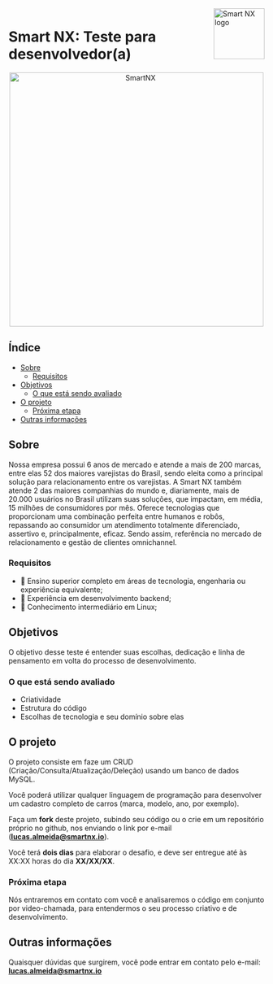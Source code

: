 <a href="https://smartnx.com/">
    <img src="https://i.imgur.com/lJbJFCs.png" alt="Smart NX logo" title="Smart NX" align="right" height="100" />
</a>

Smart NX: Teste para desenvolvedor(a)
======================

<p align="center">
  <a href="http://www.smartnx.com">
      <img src="https://www.smartnx.com/site20/wp-content/uploads/2020/07/timesmartnx.png" alt="SmartNX" width="500px"/>
  </a>
</p>

## Índice

- [Sobre](#sobre)
    - [Requisitos](#requisitos)
- [Objetivos](#objetivos)
    - [O que está sendo avaliado](#o-que-está-sendo-avaliado)
- [O projeto](#o-projeto)
    - [Próxima etapa](#próxima-etapa)
- [Outras informações](#outras-informações)

## Sobre

Nossa empresa possui 6 anos de mercado e atende a mais de 200 marcas, entre elas 52 dos maiores varejistas do Brasil, sendo eleita como a principal solução para relacionamento entre os varejistas. A Smart NX também atende 2 das maiores companhias do mundo e, diariamente, mais de 20.000 usuários no Brasil utilizam suas soluções, que impactam, em média, 15 milhões de consumidores por mês. Oferece tecnologias que proporcionam uma combinação perfeita entre humanos e robôs, repassando ao consumidor um atendimento totalmente diferenciado, assertivo e, principalmente, eficaz. Sendo assim, referência no mercado de relacionamento e gestão de clientes omnichannel.

### Requisitos

* 🚀 Ensino superior completo em áreas de tecnologia, engenharia ou experiência equivalente;
* 🚀 Experiência em desenvolvimento backend;
* 🚀 Conhecimento intermediário em Linux;

## Objetivos

O objetivo desse teste é entender suas escolhas, dedicação e linha de pensamento em volta do processo de desenvolvimento.

### O que está sendo avaliado

* Criatividade
* Estrutura do código
* Escolhas de tecnologia e seu domínio sobre elas

## O projeto

O projeto consiste em faze um CRUD (Criação/Consulta/Atualização/Deleção) usando um banco de dados MySQL.

Você poderá utilizar qualquer linguagem de programação para desenvolver um cadastro completo de carros (marca, modelo, ano, por exemplo).

Faça um **fork** deste projeto, subindo seu código ou o crie em um repositório próprio no github, nos enviando o link por e-mail (**lucas.almeida@smartnx.io**).

Você terá **dois dias** para elaborar o desafio, e deve ser entregue até às XX:XX horas do dia **XX/XX/XX**.

### Próxima etapa

Nós entraremos em contato com você e analisaremos o código em conjunto por video-chamada, para entendermos o seu processo criativo e de desenvolvimento.

## Outras informações

Quaisquer dúvidas que surgirem, você pode entrar em contato pelo e-mail: **lucas.almeida@smartnx.io**
